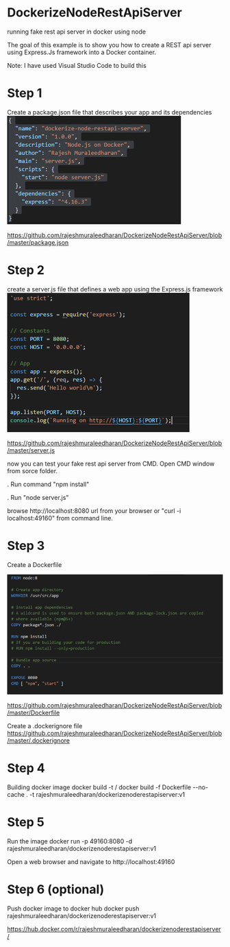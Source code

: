 # DockerizeNodeRestApiServer
running fake rest api server in docker using node

The goal of this example is to show you how to create a REST api server using Express.Js framework into a Docker container.

Note: I have used Visual Studio Code to build this

# Step 1
Create a package.json file that describes your app and its dependencies
![alt text](https://github.com/rajeshmuraleedharan/DockerizeNodeRestApiServer/blob/master/images/package.png)

https://github.com/rajeshmuraleedharan/DockerizeNodeRestApiServer/blob/master/package.json

# Step 2
create a server.js file that defines a web app using the Express.js framework
![alt text](https://github.com/rajeshmuraleedharan/DockerizeNodeRestApiServer/blob/master/images/serverjs.PNG)

https://github.com/rajeshmuraleedharan/DockerizeNodeRestApiServer/blob/master/server.js

now you can test your fake rest api server from CMD. Open CMD window from sorce folder. 

. Run command "npm install"

. Run "node server.js"

browse http://localhost:8080 url from your browser or "curl -i localhost:49160" from command line.

# Step 3
Create a Dockerfile

![alt text](https://github.com/rajeshmuraleedharan/DockerizeNodeRestApiServer/blob/master/images/dockerfile.PNG)

https://github.com/rajeshmuraleedharan/DockerizeNodeRestApiServer/blob/master/Dockerfile

Create a .dockerignore file
https://github.com/rajeshmuraleedharan/DockerizeNodeRestApiServer/blob/master/.dockerignore

# Step 4
Building docker image
docker build -t <your docker hub username>/<image name and tag>
docker build -f Dockerfile --no-cache . -t rajeshmuraleedharan/dockerizenoderestapiserver:v1
  
# Step 5
Run the image
docker run -p 49160:8080 -d rajeshmuraleedharan/dockerizenoderestapiserver:v1

Open a web browser and navigate to http://localhost:49160

# Step 6 (optional)
Push docker image to docker hub
docker push rajeshmuraleedharan/dockerizenoderestapiserver:v1

https://hub.docker.com/r/rajeshmuraleedharan/dockerizenoderestapiserver/

